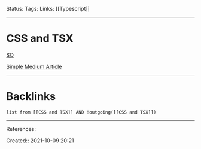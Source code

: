 Status: 
Tags: 
Links: [[Typescript]]
___
# CSS and TSX
[SO](https://stackoverflow.com/questions/53962218/cannot-import-css-module-in-tsx-file)

[Simple Medium Article](https://medium.com/@sapegin/css-modules-with-typescript-and-webpack-6b221ebe5f10)
___
# Backlinks
```dataview
list from [[CSS and TSX]] AND !outgoing([[CSS and TSX]])
```
___
References:

Created:: 2021-10-09 20:21
